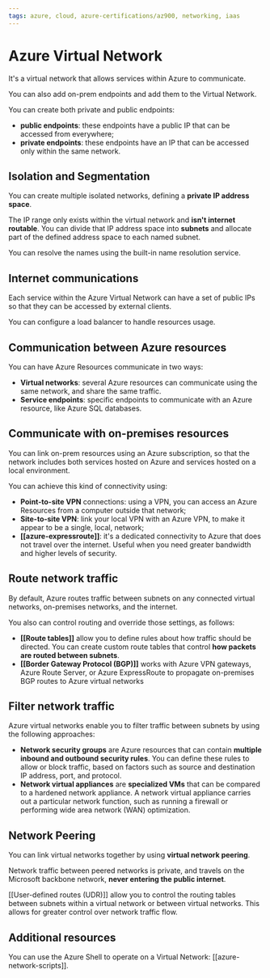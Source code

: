 ```yaml
---
tags: azure, cloud, azure-certifications/az900, networking, iaas
---
```


# Azure Virtual Network

It's a virtual network that allows services within Azure to communicate.

You can also add on-prem endpoints and add them to the Virtual Network.

You can create both private and public endpoints:

- **public endpoints**: these endpoints have a public IP that can be accessed from everywhere;
- **private endpoints**: these endpoints have an IP that can be accessed only within the same network.

## Isolation and Segmentation

You can create multiple isolated networks, defining a **private IP address space**.

The IP range only exists within the virtual network and **isn't internet routable**. You can divide that IP address space into **subnets** and allocate part of the defined address space to each named subnet.

You can resolve the names using the built-in name resolution service.

## Internet communications

Each service within the Azure Virtual Network can have a set of public IPs so that they can be accessed by external clients.

You can configure a load balancer to handle resources usage.

## Communication between Azure resources

You can have Azure Resources communicate in two ways:

- **Virtual networks**: several Azure resources can communicate using the same network, and share the same traffic.
- **Service endpoints**: specific endpoints to communicate with an Azure resource, like Azure SQL databases.

## Communicate with on-premises resources

You can link on-prem resources using an Azure subscription, so that the network includes both services hosted on Azure and services hosted on a local environment.

You can achieve this kind of connectivity using:

- **Point-to-site VPN** connections: using a VPN, you can access an Azure Resources from a computer outside that network;
- **Site-to-site VPN**: link your local VPN with an Azure VPN, to make it appear to be a single, local, network;
- **[[azure-expressroute]]**: it's a dedicated connectivity to Azure that does not travel over the internet. Useful when you need greater bandwidth and higher levels of security.

## Route network traffic

By default, Azure routes traffic between subnets on any connected virtual networks, on-premises networks, and the internet.

You also can control routing and override those settings, as follows:

- **[[Route tables]]** allow you to define rules about how traffic should be directed. You can create custom route tables that control **how packets are routed between subnets**.
- **[[Border Gateway Protocol (BGP)]]** works with Azure VPN gateways, Azure Route Server, or Azure ExpressRoute to propagate on-premises BGP routes to Azure virtual networks

## Filter network traffic

Azure virtual networks enable you to filter traffic between subnets by using the following approaches:

- **Network security groups** are Azure resources that can contain **multiple inbound and outbound security rules**. You can define these rules to allow or block traffic, based on factors such as source and destination IP address, port, and protocol.
- **Network virtual appliances** are **specialized VMs** that can be compared to a hardened network appliance. A network virtual appliance carries out a particular network function, such as running a firewall or performing wide area network (WAN) optimization.

## Network Peering

You can link virtual networks together by using **virtual network peering**.

Network traffic between peered networks is private, and travels on the Microsoft backbone network, **never entering the public internet**.

[[User-defined routes (UDR)]] allow you to control the routing tables between subnets within a virtual network or between virtual networks. This allows for greater control over network traffic flow.

## Additional resources

You can use the Azure Shell to operate on a Virtual Network: [[azure-network-scripts]].
